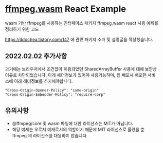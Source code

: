 # [ffmpeg.wasm](https://github.com/ffmpegwasm/ffmpeg.wasm "github ffmpegwasm link") React Example

wasm 기반 ffmpeg를 사용하는 인터페이스 패키지 ffmpeg.wasm react 사용 예제를 정리하기 위한 코드

https://ddochea.tistory.com/147 에 관련 패키지 소개 및 설명글을 작성했습니다.

## 2022.02.02 추가사항
과거에는 브라우저에서 조건없이 허용되었던 SharedArrayBuffer 사용에 대해 보안상 이유로 차단되었습니다.
아래 헤더정보가 있어야 사용가능하며, 웹 배포시 배포한 서비스에 아래 헤더정보를 추가해야합니다.

```
"Cross-Origin-Opener-Policy": "same-origin"
"Cross-Origin-Embedder-Policy": "require-corp"
```

## 유의사항
- @ffmpeg/core 및 wasm 파일에 대한 라이선스는 MIT가 아닙니다. 
- 해당 예제는 오로지 예제로서의 역할이기 때문에 MIT 라이선스로 올렸을 뿐 ffmpeg 의 라이선스를 대응하지 않습니다.
